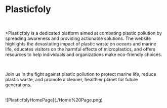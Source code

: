 # Plasticfoly
<br>
<p>>Plasticfoly is a dedicated platform aimed at combating plastic pollution by spreading awareness and providing actionable solutions. The website highlights the devastating impact of plastic waste on oceans and marine life, educates visitors on the harmful effects of microplastics, and offers resources to help individuals and organizations make eco-friendly choices.</p>
<br>
<p>Join us in the fight against plastic pollution to protect marine life, reduce plastic waste, and promote a cleaner, healthier planet for future generations.</p>
<br>
![PlasticfolyHomePage](./Home%20Page.png)
